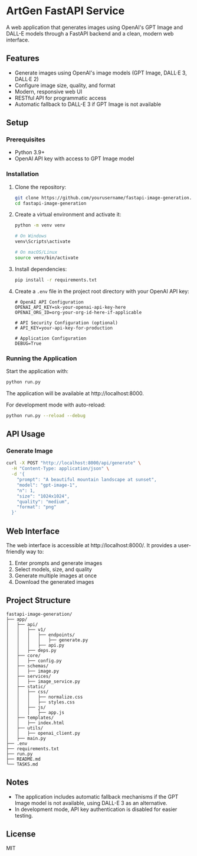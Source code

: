 # ArtGen FastAPI Service

A web application that generates images using OpenAI's GPT Image and DALL-E models through a FastAPI backend and a clean, modern web interface.

## Features

- Generate images using OpenAI's image models (GPT Image, DALL·E 3, DALL·E 2)
- Configure image size, quality, and format
- Modern, responsive web UI
- RESTful API for programmatic access
- Automatic fallback to DALL-E 3 if GPT Image is not available

## Setup

### Prerequisites

- Python 3.9+
- OpenAI API key with access to GPT Image model

### Installation

1. Clone the repository:
   ```bash
   git clone https://github.com/yourusername/fastapi-image-generation.git
   cd fastapi-image-generation
   ```

2. Create a virtual environment and activate it:
   ```bash
   python -m venv venv
   
   # On Windows
   venv\Scripts\activate
   
   # On macOS/Linux
   source venv/bin/activate
   ```

3. Install dependencies:
   ```bash
   pip install -r requirements.txt
   ```

4. Create a `.env` file in the project root directory with your OpenAI API key:
   ```
   # OpenAI API Configuration
   OPENAI_API_KEY=sk-your-openai-api-key-here
   OPENAI_ORG_ID=org-your-org-id-here-if-applicable

   # API Security Configuration (optional)
   # API_KEY=your-api-key-for-production

   # Application Configuration
   DEBUG=True
   ```

### Running the Application

Start the application with:

```bash
python run.py
```

The application will be available at http://localhost:8000.

For development mode with auto-reload:

```bash
python run.py --reload --debug
```

## API Usage

### Generate Image

```bash
curl -X POST "http://localhost:8000/api/generate" \
  -H "Content-Type: application/json" \
  -d '{
    "prompt": "A beautiful mountain landscape at sunset",
    "model": "gpt-image-1",
    "n": 1,
    "size": "1024x1024",
    "quality": "medium",
    "format": "png"
  }'
```

## Web Interface

The web interface is accessible at http://localhost:8000/. It provides a user-friendly way to:

1. Enter prompts and generate images
2. Select models, size, and quality
3. Generate multiple images at once
4. Download the generated images

## Project Structure

```
fastapi-image-generation/
├── app/
│   ├── api/
│   │   ├── v1/
│   │   │   ├── endpoints/
│   │   │   │   ├── generate.py
│   │   │   ├── api.py
│   │   ├── deps.py
│   ├── core/
│   │   ├── config.py
│   ├── schemas/
│   │   ├── image.py
│   ├── services/
│   │   ├── image_service.py
│   ├── static/
│   │   ├── css/
│   │   │   ├── normalize.css
│   │   │   ├── styles.css
│   │   ├── js/
│   │   │   ├── app.js
│   ├── templates/
│   │   ├── index.html
│   ├── utils/
│   │   ├── openai_client.py
│   ├── main.py
├── .env
├── requirements.txt
├── run.py
├── README.md
└── TASKS.md
```

## Notes

- The application includes automatic fallback mechanisms if the GPT Image model is not available, using DALL-E 3 as an alternative.
- In development mode, API key authentication is disabled for easier testing.

## License

MIT 